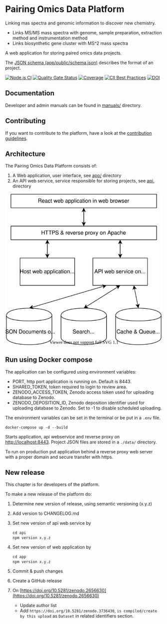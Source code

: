 # Pairing Omics Data Platform

Linking mas spectra and genomic information to discover new chemistry.

* Links MS/MS mass spectra with genome, sample preparation, extraction method and instrumentation method
* Links biosynthetic gene cluster with MS^2 mass spectra

A web application for storing paired omics data projects.

The [JSON schema (app/public/schema.json)](app/public/schema.json) describes the format of an project.

[![Node.js CI](https://github.com/iomega/paired-data-form/workflows/CI/badge.svg)](https://github.com/iomega/paired-data-form/actions?query=workflow%3A%22CI%22CI)
[![Quality Gate Status](https://sonarcloud.io/api/project_badges/measure?project=iomega_paired-data-form&metric=alert_status)](https://sonarcloud.io/dashboard?id=iomega_paired-data-form)
[![Coverage](https://sonarcloud.io/api/project_badges/measure?project=iomega_paired-data-form&metric=coverage)](https://sonarcloud.io/dashboard?id=iomega_paired-data-form)
[![CII Best Practices](https://bestpractices.coreinfrastructure.org/projects/3757/badge)](https://bestpractices.coreinfrastructure.org/projects/3757)
[![DOI](https://zenodo.org/badge/DOI/10.5281/zenodo.2656630.svg)](https://doi.org/10.5281/zenodo.2656630)

## Documentation

Developer and admin manuals can be found in [manuals/](manuals/) directory.

## Contributing

If you want to contribute to the platform, have a look at the [contribution guidelines](CONTRIBUTING.md).

## Architecture

The Pairing Omics Data Platform consists of:

1. A Web application, user interface, see [app/](app/) directory
2. An API web service, service responsible for storing projects, see [api.](api/) directory

[![Architecture diagram](app/src/pages/methods/architecture.svg)](app/src/pages/methods/architecture.svg)

## Run using Docker compose

The application can be configured using environment variables:

* PORT, http port application is running on. Default is 8443.
* SHARED_TOKEN, token required to login to review area.
* ZENODO_ACCESS_TOKEN, Zenodo access token used for uploading database to Zenodo.
* ZENODO_DEPOSITION_ID, Zenodo deposition identifier used for uploading database to Zenodo. Set to -1 to disable scheduled uploading.

The environment variables can be set in the terminal or be put in a `.env` file.

```shell
docker-compose up -d --build
```

Starts application, api webservice and reverse proxy on [http://localhost:8443](http://localhost:8443).
Project JSON files are stored in a `./data/` directory.

To run on production put application behind a reverse proxy web server with a proper domain and secure transfer with https.

## New release

This chapter is for developers of the platform.

To make a new release of the platform do:

1. Determine new version of release, using semantic versioning (x.y.z)
2. Add version to CHANGELOG.md
3. Set new version of api web service by

    ```shell
    cd api
    npm version x.y.z
    ```

4. Set new version of web application by

    ```shell
    cd app
    npm version x.y.z
    ```

5. Commit & push changes
6. Create a GitHub release
7. On [https://doi.org/10.5281/zenodo.2656630](https://doi.org/10.5281/zenodo.2656630)
    * Update author list
    * Add `https://doi.org/10.5281/zenodo.3736430`, `is compiled/create by this upload` as `Dataset` in related identifiers section.
